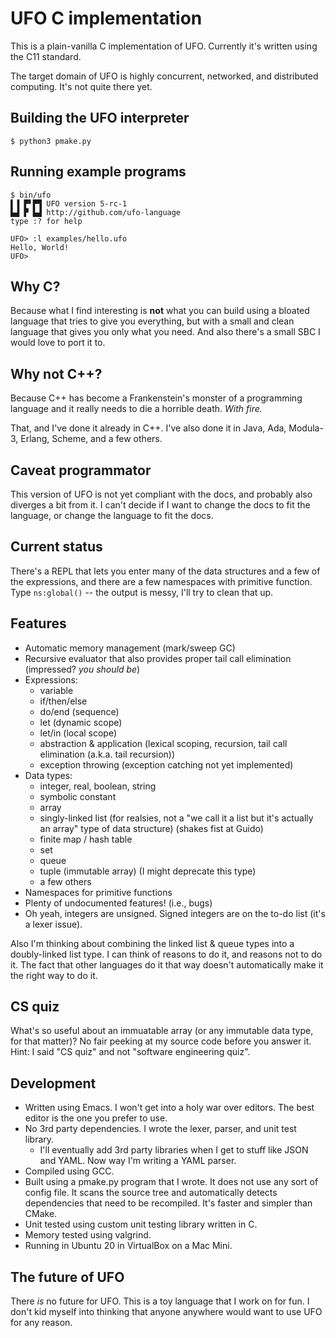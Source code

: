 # UFO C implementation

This is a plain-vanilla C implementation of UFO. Currently it's written using the C11 standard.

The target domain of UFO is highly concurrent, networked, and distributed computing. It's not quite there yet.

## Building the UFO interpreter

```
$ python3 pmake.py
```

## Running example programs

```
$ bin/ufo
▌▐ ▛▘▛▜ UFO version 5-rc-1
▙▟ ▛ ▙▟ http://github.com/ufo-language
type :? for help

UFO> :l examples/hello.ufo
Hello, World!
UFO> 
```

## Why C?

Because what I find interesting is **not** what you can build using a bloated language that tries to give you everything, but with a small and clean language that gives you only what you need. And also there's a small SBC I would love to port it to.

## Why not C++?

Because C++ has become a Frankenstein's monster of a programming language and it really needs to die a horrible death. *With fire.*

That, and I've done it already in C++. I've also done it in Java, Ada, Modula-3, Erlang, Scheme, and a few others.

## Caveat programmator

This version of UFO is not yet compliant with the docs, and probably also diverges a bit from it. I can't decide if I want to change the docs to fit the language, or change the language to fit the docs.

## Current status

There's a REPL that lets you enter many of the data structures and a few of the expressions, and there are a few namespaces with primitive function. Type `ns:global()` -- the output is messy, I'll try to clean that up.

## Features

* Automatic memory management (mark/sweep GC)
* Recursive evaluator that also provides proper tail call elimination (impressed? *you should be*)
* Expressions:
  * variable
  * if/then/else
  * do/end (sequence)
  * let (dynamic scope)
  * let/in (local scope)
  * abstraction & application (lexical scoping, recursion, tail call elimination (a.k.a. tail recursion))
  * exception throwing (exception catching not yet implemented)
* Data types:
  * integer, real, boolean, string
  * symbolic constant
  * array
  * singly-linked list (for realsies, not a "we call it a list but it's actually an array" type of data structure) (shakes fist at Guido)
  * finite map / hash table
  * set
  * queue
  * tuple (immutable array) (I might deprecate this type)
  * a few others
* Namespaces for primitive functions
* Plenty of undocumented features! (i.e., bugs)
* Oh yeah, integers are unsigned. Signed integers are on the to-do list (it's a lexer issue).

Also I'm thinking about combining the linked list & queue types into a doubly-linked list type. I can think of reasons to do it, and reasons not to do it. The fact that other languages do it that way doesn't automatically make it the right way to do it.

## CS quiz

What's so useful about an immuatable array (or any immutable data type, for that matter)? No fair peeking at my source code before you answer it. Hint: I said "CS quiz" and not "software engineering quiz".

## Development

* Written using Emacs. I won't get into a holy war over editors. The best editor is the one you prefer to use.
* No 3rd party dependencies. I wrote the lexer, parser, and unit test library.
  * I'll eventually add 3rd party libraries when I get to stuff like JSON and YAML. Now way I'm writing a YAML parser.
* Compiled using GCC.
* Built using a pmake.py program that I wrote. It does not use any sort of config file. It scans the source tree and automatically detects dependencies that need to be recompiled. It's faster and simpler than CMake.
* Unit tested using custom unit testing library written in C.
* Memory tested using valgrind.
* Running in Ubuntu 20 in VirtualBox on a Mac Mini.

## The future of UFO

There *is* no future for UFO. This is a toy language that I work on for fun. I don't kid myself into thinking that anyone anywhere would want to use UFO for any reason.
